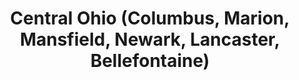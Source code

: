 ---
featured: true
time: 6:00pm EST
title: Central Ohio (Columbus, Marion, Mansfield, Newark, Lancaster, Bellefontaine) 
registration: https://zoom.us/webinar/register/WN_1MvOxQ0US7y98dRgEu-tYQ
---